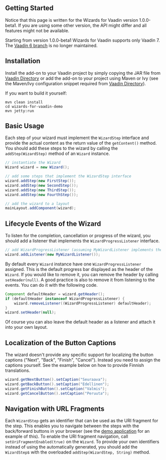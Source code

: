 ## Getting Started

Notice that this page is written for the Wizards for Vaadin version 1.0.0-beta1. If you are using some other version, the API might differ and all features might not be available.

Starting from version 1.0.0-beta1 Wizards for Vaadin supports only Vaadin 7. The [Vaadin 6 branch](https://github.com/tehapo/WizardsForVaadin/tree/vaadin6) is no longer maintained.

## Installation

Install the add-on to your Vaadin project by simply copying the JAR file from [Vaadin Directory](https://vaadin.com/addon/wizards-for-vaadin) or add the add-on to your project using Maven or Ivy (see the Maven/Ivy configuration snippet required from [Vaadin Directory](https://vaadin.com/addon/wizards-for-vaadin)).

If you want to build it yourself:

```
mvn clean install
cd wizards-for-vaadin-demo
mvn jetty:run
```

## Basic Usage

Each step of your wizard must implement the ```WizardStep``` interface and provide the actual content as the return value of the ```getContent()``` method. You should add these steps to the wizard by calling the ```addStep(WizardStep)``` method of an ```Wizard``` instance.

```java
// instantiate the Wizard
Wizard wizard = new Wizard();

// add some steps that implement the WizardStep interface
wizard.addStep(new FirstStep());
wizard.addStep(new SecondStep());
wizard.addStep(new ThirdStep());
wizard.addStep(new FourthStep());

// add the wizard to a layout
mainLayout.addComponent(wizard);
```

## Lifecycle Events of the Wizard

To listen for the completion, cancellation or progress of the wizard, you should add a listener that implements the ```WizardProgressListener``` interface.

```java
// add WizardProgressListener (assuming MyWizardListener implements the interface)
wizard.addListener(new MyWizardListener());
```

By default every ```Wizard``` instance have one ```WizardProgressListener``` assigned. This is the default progress bar displayed as the header of the ```Wizard```. If you would like to remove it, you can remove the header by calling ```setHeader(null)```. A good practice is also to remove it from listening to the events. You can do it with the following code.

```java
Component defaultHeader = wizard.getHeader();
if (defaultHeader instanceof WizardProgressListener) {
    wizard.removeListener((WizardProgressListener) defaultHeader);
}
wizard.setHeader(null);
```
Of course you can also leave the default header as a listener and attach it into your own layout.

## Localization of the Button Captions

The wizard doesn't provide any specific support for localizing the button captions ("Next", "Back", "Finish", "Cancel"). Instead you need to assign the captions yourself. See the example below on how to provide Finnish translations.
```java
wizard.getNextButton().setCaption("Seuraava");
wizard.getBackButton().setCaption("Edellinen");
wizard.getFinishButton().setCaption("Valmis");
wizard.getCancelButton().setCaption("Peruuta");
```

## Navigation with URL Fragments

Each ```WizardStep``` gets an identifier that can be used as the URI fragment for the step. This enables you to navigate between the steps with the back/forward buttons in your browser (see the [demo application](http://teemu.virtuallypreinstalled.com/wizards-for-vaadin) for an example of this). To enable the URI fragment navigation, call ```setUriFragmentEnabled(true)``` on the ```Wizard```. To provide your own identifiers instead of using the automatically generated, you should add the ```WizardStep```s with the overloaded ```addStep(WizardStep, String)``` method.
